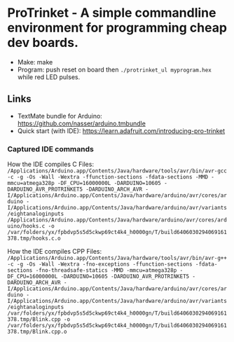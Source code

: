 # ProTrinket - A simple commandline environment for programming cheap dev boards.

* Make: make
* Program: push reset on board then `./protrinket_ul myprogram.hex` while red LED pulses.

## Links

- TextMate bundle for Arduino: https://github.com/nasser/arduino.tmbundle
- Quick start (with IDE): https://learn.adafruit.com/introducing-pro-trinket 

### Captured IDE commands 

How the IDE compiles C Files:
`/Applications/Arduino.app/Contents/Java/hardware/tools/avr/bin/avr-gcc -c -g -Os -Wall -Wextra -ffunction-sections -fdata-sections -MMD -mmcu=atmega328p -DF_CPU=16000000L -DARDUINO=10605 -DARDUINO_AVR_PROTRINKET5 -DARDUINO_ARCH_AVR -I/Applications/Arduino.app/Contents/Java/hardware/arduino/avr/cores/arduino -I/Applications/Arduino.app/Contents/Java/hardware/arduino/avr/variants/eightanaloginputs /Applications/Arduino.app/Contents/Java/hardware/arduino/avr/cores/arduino/hooks.c -o /var/folders/yx/fpbdvp5s5d5ckwp69ct4k4_h0000gn/T/build6406030294069161378.tmp/hooks.c.o`

How the IDE compiles CPP Files:
`/Applications/Arduino.app/Contents/Java/hardware/tools/avr/bin/avr-g++ -c -g -Os -Wall -Wextra -fno-exceptions -ffunction-sections -fdata-sections -fno-threadsafe-statics -MMD -mmcu=atmega328p -DF_CPU=16000000L -DARDUINO=10605 -DARDUINO_AVR_PROTRINKET5 -DARDUINO_ARCH_AVR -I/Applications/Arduino.app/Contents/Java/hardware/arduino/avr/cores/arduino -I/Applications/Arduino.app/Contents/Java/hardware/arduino/avr/variants/eightanaloginputs /var/folders/yx/fpbdvp5s5d5ckwp69ct4k4_h0000gn/T/build6406030294069161378.tmp/Blink.cpp -o /var/folders/yx/fpbdvp5s5d5ckwp69ct4k4_h0000gn/T/build6406030294069161378.tmp/Blink.cpp.o`
